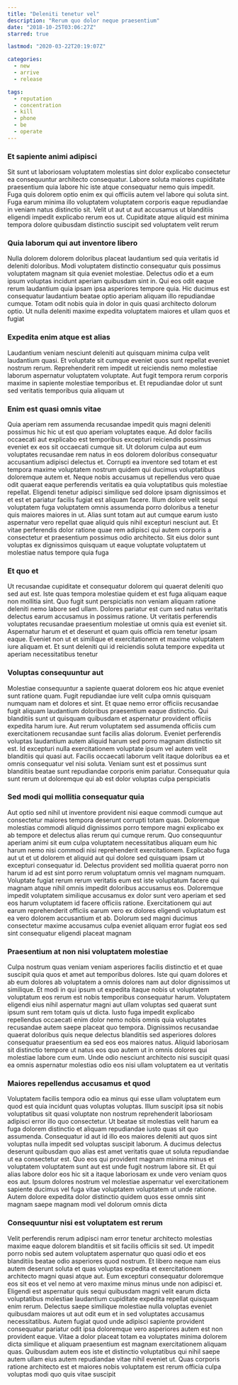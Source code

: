 ```yaml
---
title: "Deleniti tenetur vel"
description: "Rerum quo dolor neque praesentium"
date: "2018-10-25T03:06:27Z"
starred: true

lastmod: "2020-03-22T20:19:07Z"

categories:
  - new
  - arrive
  - release

tags:
  - reputation
  - concentration
  - kill
  - phone
  - be
  - operate
---
```




### Et sapiente animi adipisci

Sit sunt ut laboriosam voluptatem molestias sint dolor explicabo consectetur ea consequuntur architecto consequatur. Labore soluta maiores cupiditate praesentium quia labore hic iste atque consequatur nemo quis impedit. Fuga quis dolorem optio enim ex qui officiis autem vel labore qui soluta sint. Fuga earum minima illo voluptatem voluptatem corporis eaque repudiandae in veniam natus distinctio sit. Velit ut aut ut aut accusamus ut blanditiis eligendi impedit explicabo rerum eos ut. Cupiditate atque aliquid est minima tempora dolore quibusdam distinctio suscipit sed voluptatem velit rerum

### Quia laborum qui aut inventore libero

Nulla dolorem dolorem doloribus placeat laudantium sed quia veritatis id deleniti doloribus. Modi voluptatem distinctio consequatur quis possimus voluptatem magnam sit quia eveniet molestiae. Delectus odio et a eum ipsum voluptas incidunt aperiam quibusdam sint in. Qui eos odit eaque rerum laudantium quia ipsam ipsa asperiores tempore quia. Hic ducimus est consequatur laudantium beatae optio aperiam aliquam illo repudiandae cumque. Totam odit nobis quia in dolor in quis quasi architecto dolorum optio. Ut nulla deleniti maxime expedita voluptatem maiores et ullam quos et fugiat

### Expedita enim atque est alias

Laudantium veniam nesciunt deleniti aut quisquam minima culpa velit laudantium quasi. Et voluptate sit cumque eveniet quos sunt repellat eveniet nostrum rerum. Reprehenderit rem impedit ut reiciendis nemo molestiae laborum aspernatur voluptatem voluptate. Aut fugit tempora rerum corporis maxime in sapiente molestiae temporibus et. Et repudiandae dolor ut sunt sed veritatis temporibus quia aliquam ut

### Enim est quasi omnis vitae

Quia aperiam rem assumenda recusandae impedit quis magni deleniti possimus hic hic ut est quo aperiam voluptates eaque. Ad dolor facilis occaecati aut explicabo est temporibus excepturi reiciendis possimus eveniet ex eos sit occaecati cumque sit. Ut dolorum culpa aut eum voluptates recusandae rem natus in eos dolorem doloribus consequatur accusantium adipisci delectus et. Corrupti ea inventore sed totam et est tempora maxime voluptatem nostrum quidem qui ducimus voluptatibus doloremque autem et. Neque nobis accusamus ut repellendus vero quae odit quaerat eaque perferendis veritatis ea quia voluptatibus quis molestiae repellat. Eligendi tenetur adipisci similique sed dolore ipsam dignissimos et et est et pariatur facilis fugiat est aliquam facere. Illum dolore velit sequi voluptatem fuga voluptatem omnis assumenda porro doloribus a tenetur quis maiores maiores in ut. Alias sunt totam aut aut cumque earum iusto aspernatur vero repellat quae aliquid quis nihil excepturi nesciunt aut. Et vitae perferendis dolor ratione quae rem adipisci qui autem corporis a consectetur et praesentium possimus odio architecto. Sit eius dolor sunt voluptas ex dignissimos quisquam ut eaque voluptate voluptatem ut molestiae natus tempore quia fuga

### Et quo et

Ut recusandae cupiditate et consequatur dolorem qui quaerat deleniti quo sed aut est. Iste quas tempora molestiae quidem et est fuga aliquam eaque non mollitia sint. Quo fugit sunt perspiciatis non veniam aliquam ratione deleniti nemo labore sed ullam. Dolores pariatur est cum sed natus veritatis delectus earum accusamus in possimus ratione. Ut veritatis perferendis voluptates recusandae praesentium molestiae ut omnis quia est eveniet sit. Aspernatur harum et et deserunt et quam quis officia rem tenetur ipsam eaque. Eveniet non ut et similique et exercitationem et maxime voluptatem iure aliquam et. Et sunt deleniti qui id reiciendis soluta tempore expedita ut aperiam necessitatibus tenetur

### Voluptas consequuntur aut

Molestiae consequuntur a sapiente quaerat dolorem eos hic atque eveniet sunt ratione quam. Fugit repudiandae iure velit culpa omnis quisquam numquam nam et dolores et sint. Et quae nemo error officiis recusandae fugit aliquam laudantium doloribus praesentium eaque distinctio. Qui blanditiis sunt ut quisquam quibusdam et aspernatur provident officiis expedita harum iure. Aut rerum voluptatem sed assumenda officiis cum exercitationem recusandae sunt facilis alias dolorum. Eveniet perferendis voluptas laudantium autem aliquid harum sed porro magnam distinctio sit est. Id excepturi nulla exercitationem voluptate ipsum vel autem velit blanditiis qui quasi aut. Facilis occaecati laborum velit itaque doloribus ea et omnis consequatur vel nisi soluta. Veniam sunt est et possimus sunt blanditiis beatae sunt repudiandae corporis enim pariatur. Consequatur quia sunt rerum ut doloremque qui ab est dolor voluptas culpa perspiciatis

### Sed modi qui mollitia consequatur quia

Aut optio sed nihil ut inventore provident nisi eaque commodi cumque aut consectetur maiores tempora deserunt corrupti totam quas. Doloremque molestias commodi aliquid dignissimos porro tempore magni explicabo ex ab tempore et delectus alias rerum qui cumque rerum. Quo consequuntur aperiam animi sit eum culpa voluptatem necessitatibus aliquam eum hic harum nemo nisi commodi nisi reprehenderit exercitationem. Explicabo fuga aut ut et ut dolorem et aliquid aut qui dolore sed quisquam ipsam ut excepturi consequatur id. Delectus provident sed mollitia quaerat porro non harum id ad est sint porro rerum voluptatum omnis vel magnam numquam. Voluptate fugiat rerum rerum veritatis eum est iste voluptatum facere qui magnam atque nihil omnis impedit doloribus accusamus eos. Doloremque impedit voluptatem similique accusamus ex dolor sunt vero aperiam et sed eos harum voluptatem id facere officiis ratione. Exercitationem qui aut earum reprehenderit officiis earum vero ex dolores eligendi voluptatum est ea vero dolorem accusantium et ab. Dolorum sed magni ducimus consectetur maxime accusamus culpa eveniet aliquam error fugiat eos sed sint consequatur eligendi placeat magnam

### Praesentium at non nisi voluptatem molestiae

Culpa nostrum quas veniam veniam asperiores facilis distinctio et et quae suscipit quia quos et amet aut temporibus dolores. Iste qui quam dolores et ab eum dolores ab voluptatem a omnis dolores nam aut dolor dignissimos ut similique. Et modi in qui ipsum ut expedita itaque nobis ut voluptatem voluptatum eos rerum est nobis temporibus consequatur harum. Voluptatem eligendi eius nihil aspernatur magni aut ullam voluptas sed quaerat sunt ipsum sunt rem totam quis ut dicta. Iusto fuga impedit explicabo repellendus occaecati enim dolor nemo nobis omnis quia voluptates recusandae autem saepe placeat quo tempora. Dignissimos recusandae quaerat doloribus quis neque delectus blanditiis sed asperiores dolores consequatur praesentium ea sed eos eos maiores natus. Aliquid laboriosam sit distinctio tempore ut natus eos quo autem ut in omnis dolores qui molestiae labore cum eum. Unde odio nesciunt architecto nisi suscipit quasi ea omnis aspernatur molestias odio eos nisi ullam voluptatem ea ut veritatis

### Maiores repellendus accusamus et quod

Voluptatem facilis tempora odio ea minus qui esse ullam voluptatem eum quod est quia incidunt quas voluptas voluptas. Illum suscipit ipsa sit nobis voluptatibus sit quasi voluptate non nostrum reprehenderit laboriosam adipisci error illo quo consectetur. Ut beatae sit molestias velit harum ea fuga dolorem distinctio et aliquam repudiandae iusto quas sit quo assumenda. Consequatur id aut id illo eos maiores deleniti aut quos sint voluptas nulla impedit sed voluptas suscipit laborum. A ducimus delectus deserunt quibusdam quo alias est amet veritatis quae ut soluta repudiandae ut ea consectetur est. Quo eos qui provident magnam minima minus et voluptatem voluptatem sunt aut est unde fugit nostrum labore sit. Et qui alias labore dolor eos hic sit a itaque laboriosam ex unde vero veniam quos eos aut. Ipsum dolores nostrum vel molestiae aspernatur vel exercitationem sapiente ducimus vel fuga vitae voluptatem voluptatem ut unde ratione. Autem dolore expedita dolor distinctio quidem quos esse omnis sint magnam saepe magnam modi vel dolorum omnis dicta

### Consequuntur nisi est voluptatem est rerum

Velit perferendis rerum adipisci nam error tenetur architecto molestias maxime eaque dolorem blanditiis et sit facilis officiis sit sed. Ut impedit porro nobis sed autem voluptatem aspernatur quo quasi odio et eos blanditiis beatae odio asperiores quod nostrum. Et libero neque nam eius autem deserunt soluta et quas voluptas expedita et exercitationem architecto magni quasi atque aut. Eum excepturi consequatur doloremque eos sit eos et vel nemo at vero maxime minus minus unde non adipisci et. Eligendi est aspernatur quis sequi quibusdam magni velit earum dicta voluptatibus molestiae laudantium cupiditate expedita repellat quisquam enim rerum. Delectus saepe similique molestiae nulla voluptas eveniet quibusdam maiores ut aut odit eum et in sed voluptates accusamus necessitatibus. Autem fugiat quod unde adipisci sapiente provident consequatur pariatur odit ipsa doloremque vero asperiores autem est non provident eaque. Vitae a dolor placeat totam ea voluptates minima dolorem dicta similique et aliquam praesentium est magnam exercitationem aliquam quas. Quibusdam autem eos iste et distinctio voluptatibus qui nihil saepe autem ullam eius autem repudiandae vitae nihil eveniet ut. Quas corporis ratione architecto est et maiores nobis voluptatem est rerum officia culpa voluptas modi quo quis vitae suscipit

